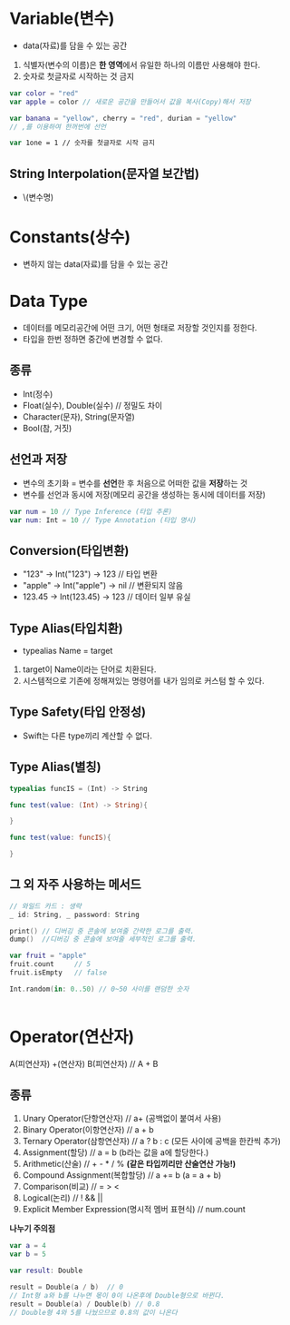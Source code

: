 # Variable(변수)
- data(자료)를 담을 수 있는 공간
1) 식별자(변수의 이름)은 **한 영역**에서 유일한 하나의 이름만 사용해야 한다.
2) 숫자로 첫글자로 시작하는 것 금지

```swift
var color = "red"
var apple = color // 새로운 공간을 만들어서 값을 복사(Copy)해서 저장

var banana = "yellow", cherry = "red", durian = "yellow"
// ,를 이용하여 한꺼번에 선언 

var 1one = 1 // 숫자를 첫글자로 시작 금지
```

## String Interpolation(문자열 보간법)
- \\(변수명)

# Constants(상수)
- 변하지 않는 data(자료)를 담을 수 있는 공간

# Data Type
- 데이터를 메모리공간에 어떤 크기, 어떤 형태로 저장할 것인지를 정한다.
- 타입을 한번 정하면 중간에 변경할 수 없다.

## 종류
- Int(정수)
- Float(실수), Double(실수) // 정밀도 차이
- Character(문자), String(문자열)
- Bool(참, 거짓)

## 선언과 저장
- 변수의 초기화 = 변수를 **선언**한 후 처음으로 어떠한 값을 **저장**하는 것
- 변수를 선언과 동시에 저장(메모리 공간을 생성하는 동시에 데이터를 저장)

```swift
var num = 10 // Type Inference (타입 추론)
var num: Int = 10 // Type Annotation (타입 명시)
```

## Conversion(타입변환)
- "123" -> Int("123") -> 123 // 타입 변환
- "apple" -> Int("apple") -> nil // 변환되지 않음
- 123.45 -> Int(123.45) -> 123 // 데이터 일부 유실

## Type Alias(타입치환)
- typealias Name = target
1) target이 Name이라는 단어로 치환된다.
2) 시스템적으로 기존에 정해져있는 명령어를 내가 임의로 커스텀 할 수 있다.

## Type Safety(타입 안정성)
- Swift는 다른 type끼리 계산할 수 없다.

## Type Alias(별칭)
```swift
typealias funcIS = (Int) -> String

func test(value: (Int) -> String){

}

func test(value: funcIS){

}
``` 

## 그 외 자주 사용하는 메서드
```swift
// 와일드 카드 : 생략
_ id: String, _ password: String

print() // 디버깅 중 콘솔에 보여줄 간략한 로그를 출력.
dump()  //디버깅 중 콘솔에 보여줄 세부적인 로그를 출력.

var fruit = "apple"
fruit.count     // 5
fruit.isEmpty   // false

Int.random(in: 0..50) // 0~50 사이를 랜덤한 숫자
 
```


# Operator(연산자)
A(피연산자) +(연산자) B(피연산자) // A + B

## 종류
1. Unary Operator(단항연산자) // a+ (공백없이 붙여서 사용)
2. Binary Operator(이항연산자) // a + b
3. Ternary Operator(삼항연산자) // a ? b : c (모든 사이에 공백을 한칸씩 추가)
4. Assignment(할당) // a = b (b라는 값을 a에 할당한다.)
5. Arithmetic(산술) // + - * / %  **(같은 타입끼리만 산술연산 가능!)**
6. Compound Assignment(복합할당) // a += b (a = a + b)
7. Comparison(비교) // = > <
8. Logical(논리) // ! && ||
9. Explicit Member Expression(명시적 멤버 표현식) // num.count

**나누기 주의점**
```swift
var a = 4
var b = 5

var result: Double

result = Double(a / b)  // 0
// Int형 a와 b를 나누면 몫이 0이 나온후에 Double형으로 바뀐다.
result = Double(a) / Double(b) // 0.8
// Double형 4와 5를 나눴으므로 0.8의 값이 나온다

```
